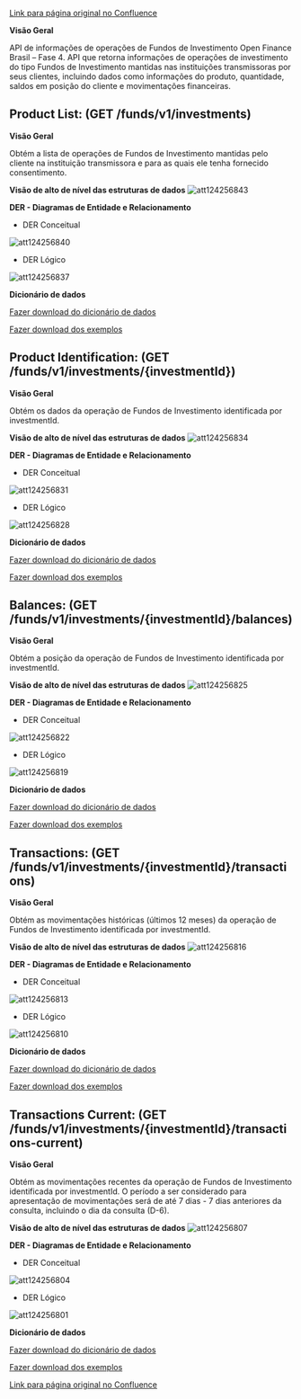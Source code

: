 [Link para página original no Confluence](https://openfinancebrasil.atlassian.net/wiki/spaces/OF/pages/124256763)

**Visão Geral**

API de informações de operações de Fundos de Investimento Open Finance Brasil – Fase 4. API que retorna informações de operações de investimento do tipo Fundos de Investimento mantidas nas instituições transmissoras por seus clientes, incluindo dados como informações do produto, quantidade, saldos em posição do cliente e movimentações financeiras. 

## **Product List:** (GET /funds/v1/investments)

**Visão Geral**

Obtém a lista de operações de Fundos de Investimento mantidas pelo cliente na instituição transmissora e para as quais ele tenha fornecido consentimento.

**Visão de alto de nível das estruturas de dados**
![att124256843](Informa%c3%a7%c3%b5es%20Gerais%20-%20Fundos%20de%20Investimento%20-%20v1.0.0-rc2.0/attachments/image-20230418-201728.png)

**DER - Diagramas de Entidade e Relacionamento**

- DER Conceitual

![att124256840](Informa%c3%a7%c3%b5es%20Gerais%20-%20Fundos%20de%20Investimento%20-%20v1.0.0-rc2.0/attachments/image-20230418-201756.png)

- DER Lógico

![att124256837](Informa%c3%a7%c3%b5es%20Gerais%20-%20Fundos%20de%20Investimento%20-%20v1.0.0-rc2.0/attachments/image-20230418-201812.png)

**Dicionário de dados**

[Fazer download do dicionário de dados](https://openbanking-brasil.github.io/openapi/dictionary/fundsGetInvestments_v1.csv)

[Fazer download dos exemplos](https://openbanking-brasil.github.io/openapi/dictionary/example/examples_fundsGetInvestments_v1.csv)

## **Product Identification:** (GET /funds/v1/investments/{investmentId})

**Visão Geral**

Obtém os dados da operação de Fundos de Investimento identificada por investmentId.

**Visão de alto de nível das estruturas de dados**
![att124256834](Informa%c3%a7%c3%b5es%20Gerais%20-%20Fundos%20de%20Investimento%20-%20v1.0.0-rc2.0/attachments/image-20230418-201838.png)

**DER - Diagramas de Entidade e Relacionamento**

- DER Conceitual

![att124256831](Informa%c3%a7%c3%b5es%20Gerais%20-%20Fundos%20de%20Investimento%20-%20v1.0.0-rc2.0/attachments/image-20230418-201905.png)

- DER Lógico

![att124256828](Informa%c3%a7%c3%b5es%20Gerais%20-%20Fundos%20de%20Investimento%20-%20v1.0.0-rc2.0/attachments/image-20230418-201933.png)

**Dicionário de dados**

[Fazer download do dicionário de dados](https://openbanking-brasil.github.io/openapi/dictionary/fundsGetInvestmentsInvestmentId_v1.csv)

[Fazer download dos exemplos](https://openbanking-brasil.github.io/openapi/dictionary/example/examples_fundsGetInvestmentsInvestmentId_v1.csv)

## **Balances:** (GET /funds/v1/investments/{investmentId}/balances)

**Visão Geral**

Obtém a posição da operação de Fundos de Investimento identificada por investmentId.

**Visão de alto de nível das estruturas de dados**
![att124256825](Informa%c3%a7%c3%b5es%20Gerais%20-%20Fundos%20de%20Investimento%20-%20v1.0.0-rc2.0/attachments/image-20230418-202004.png)

**DER - Diagramas de Entidade e Relacionamento**

- DER Conceitual

![att124256822](Informa%c3%a7%c3%b5es%20Gerais%20-%20Fundos%20de%20Investimento%20-%20v1.0.0-rc2.0/attachments/image-20230418-202019.png)

- DER Lógico

![att124256819](Informa%c3%a7%c3%b5es%20Gerais%20-%20Fundos%20de%20Investimento%20-%20v1.0.0-rc2.0/attachments/image-20230418-202047.png)

**Dicionário de dados**

[Fazer download do dicionário de dados](https://openbanking-brasil.github.io/openapi/dictionary/fundsGetInvestmentsInvestmentIdBalances_v1.csv)

[Fazer download dos exemplos](https://openbanking-brasil.github.io/openapi/dictionary/example/examples_fundsGetInvestmentsInvestmentIdBalances_v1.csv)

## **Transactions:** (GET /funds/v1/investments/{investmentId}/transactions)

**Visão Geral**

Obtém as movimentações históricas (últimos 12 meses) da operação de Fundos de Investimento identificada por investmentId.

**Visão de alto de nível das estruturas de dados**
![att124256816](Informa%c3%a7%c3%b5es%20Gerais%20-%20Fundos%20de%20Investimento%20-%20v1.0.0-rc2.0/attachments/image-20230418-202116.png)

**DER - Diagramas de Entidade e Relacionamento**

- DER Conceitual

![att124256813](Informa%c3%a7%c3%b5es%20Gerais%20-%20Fundos%20de%20Investimento%20-%20v1.0.0-rc2.0/attachments/image-20230418-202130.png)

- DER Lógico

![att124256810](Informa%c3%a7%c3%b5es%20Gerais%20-%20Fundos%20de%20Investimento%20-%20v1.0.0-rc2.0/attachments/image-20230418-202215.png)

**Dicionário de dados**

[Fazer download do dicionário de dados](https://openbanking-brasil.github.io/openapi/dictionary/fundsGetInvestmentsInvestmentIdTransactions_v1.csv)

[Fazer download dos exemplos](https://openbanking-brasil.github.io/openapi/dictionary/example/examples_fundsGetInvestmentsInvestmentIdTransactions_v1.csv)

## **Transactions Current:** (GET /funds/v1/investments/{investmentId}/transactions-current)

**Visão Geral**

Obtém as movimentações recentes da operação de Fundos de Investimento identificada por investmentId. O período a ser considerado para apresentação de movimentações será de até 7 dias - 7 dias anteriores da consulta, incluindo o dia da consulta (D-6).

**Visão de alto de nível das estruturas de dados**
![att124256807](Informa%c3%a7%c3%b5es%20Gerais%20-%20Fundos%20de%20Investimento%20-%20v1.0.0-rc2.0/attachments/image-20230418-202247.png)

**DER - Diagramas de Entidade e Relacionamento**

- DER Conceitual

![att124256804](Informa%c3%a7%c3%b5es%20Gerais%20-%20Fundos%20de%20Investimento%20-%20v1.0.0-rc2.0/attachments/image-20230418-202259.png)

- DER Lógico

![att124256801](Informa%c3%a7%c3%b5es%20Gerais%20-%20Fundos%20de%20Investimento%20-%20v1.0.0-rc2.0/attachments/image-20230418-202319.png)

**Dicionário de dados**

[Fazer download do dicionário de dados](https://openbanking-brasil.github.io/openapi/dictionary/fundsGetInvestmentsInvestmentIdTransactionsCurrent_v1.csv)

[Fazer download dos exemplos](https://openbanking-brasil.github.io/openapi/dictionary/example/examples_fundsGetInvestmentsInvestmentIdTransactionsCurrent_v1.csv)

[Link para página original no Confluence](https://openfinancebrasil.atlassian.net/wiki/spaces/OF/pages/124256763)